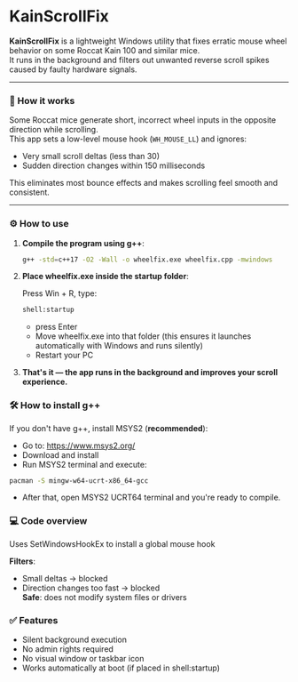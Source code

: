 # KainScrollFix
**KainScrollFix** is a lightweight Windows utility that fixes erratic mouse wheel behavior on some Roccat Kain 100 and similar mice.  
It runs in the background and filters out unwanted reverse scroll spikes caused by faulty hardware signals.

---

### 🧠 How it works

Some Roccat mice generate short, incorrect wheel inputs in the opposite direction while scrolling.  
This app sets a low-level mouse hook (`WH_MOUSE_LL`) and ignores:

- Very small scroll deltas (less than 30)
- Sudden direction changes within 150 milliseconds

This eliminates most bounce effects and makes scrolling feel smooth and consistent.

---

### ⚙️ How to use

1. **Compile the program using g++**:
   ```bash
   g++ -std=c++17 -O2 -Wall -o wheelfix.exe wheelfix.cpp -mwindows
2. **Place wheelfix.exe inside the startup folder**:

   Press Win + R, type:
   ```bash
   shell:startup 
   ```
   - press Enter
   - Move wheelfix.exe into that folder (this ensures it launches automatically with Windows and runs silently)
   - Restart your PC

3. **That's it — the app runs in the background and improves your scroll experience.**

### 🛠️ How to install g++
If you don't have g++, install MSYS2 (**recommended**):
- Go to: https://www.msys2.org/
- Download and install
- Run MSYS2 terminal and execute:
```bash
pacman -S mingw-w64-ucrt-x86_64-gcc
```
- After that, open MSYS2 UCRT64 terminal and you're ready to compile.

### 💻 Code overview
Uses SetWindowsHookEx to install a global mouse hook

**Filters**:

- Small deltas → blocked
- Direction changes too fast → blocked\
**Safe**: does not modify system files or drivers

### ✅ Features
- Silent background execution
- No admin rights required
- No visual window or taskbar icon
- Works automatically at boot (if placed in shell:startup)
